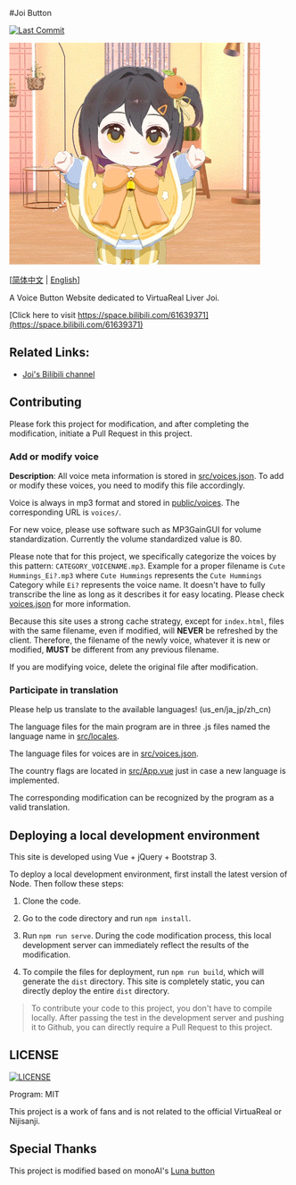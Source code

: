 #Joi Button

[![Last Commit](https://img.shields.io/github/last-commit/ryanlan-new/joi-button)]()

![Joi-Button Cover](public/resources/embed/minijoi.png)

[[简体中文](/README_zh-hans.md) | [English](README.md)]

A Voice Button Website dedicated to VirtuaReal Liver Joi.

[Click here to visit https://space.bilibili.com/61639371](https://space.bilibili.com/61639371)

## Related Links:

* [Joi's Bilibili channel](https://space.bilibili.com/61639371)

## Contributing

Please fork this project for modification, and after completing the modification, initiate a Pull Request in this project.

### Add or modify voice

**Description**: All voice meta information is stored in [src/voices.json](src/voices.json). To add or modify these voices, you need to modify this file accordingly.

Voice is always in mp3 format and stored in [public/voices](public/voices). The corresponding URL is `voices/`.

For new voice, please use software such as MP3GainGUI for volume standardization. Currently the volume standardized value is 80.

Please note that for this project, we specifically categorize the voices by this pattern: `CATEGORY_VOICENAME.mp3`. Example for a proper filename is `Cute Hummings_Ei?.mp3` where `Cute Hummings` represents the `Cute Hummings` Category while `Ei?` represents the voice name. It doesn't have to fully transcribe the line as long as it describes it for easy locating. Please check [voices.json](src/voices.json) for more information.

Because this site uses a strong cache strategy, except for `index.html`, files with the same filename, even if modified, will **NEVER** be refreshed by the client. Therefore, the filename of the newly voice, whatever it is new or modified, **MUST** be different from any previous filename.

If you are modifying voice, delete the original file after modification.

### Participate in translation

Please help us translate to the available languages! (us_en/ja_jp/zh_cn)

The language files for the main program are in three .js files named the language name in [src/locales](src/locales).

The language files for voices are in [src/voices.json](src/voices.json).

The country flags are located in [src/App.vue](src/App.vue) just in case a new language is implemented.

The corresponding modification can be recognized by the program as a valid translation.

## Deploying a local development environment

This site is developed using Vue + jQuery + Bootstrap 3.

To deploy a local development environment, first install the latest version of Node. Then follow these steps:

1. Clone the code.

2. Go to the code directory and run `npm install`.

3. Run `npm run serve`. During the code modification process, this local development server can immediately reflect the results of the modification.

4. To compile the files for deployment, run `npm run build`, which will generate the `dist` directory. This site is completely static, you can directly deploy the entire `dist` directory.

> To contribute your code to this project, you don't have to compile locally. After passing the test in the development server and pushing it to Github, you can directly require a Pull Request to this project.

## LICENSE
[![LICENSE](https://img.shields.io/github/license/ryanlan-new/joi-button)](LICENSE)

Program: MIT

This project is a work of fans and is not related to the official VirtuaReal or Nijisanji.

## Special Thanks

This project is modified based on monoAI's [Luna button](https://github.com/monoai)

